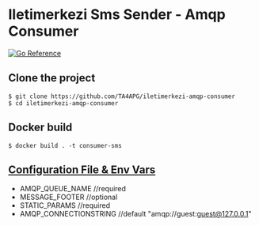 # Iletimerkezi Sms Sender - Amqp Consumer 

[![Go Reference](https://pkg.go.dev/badge/golang.org/x/example.svg)](https://pkg.go.dev/golang.org/x/example)

## Clone the project

```
$ git clone https://github.com/TA4APG/iletimerkezi-amqp-consumer
$ cd iletimerkezi-amqp-consumer
```
## Docker build

```
$ docker build . -t consumer-sms
```

## [Configuration File & Env Vars](config.yml)

* AMQP_QUEUE_NAME //required
* MESSAGE_FOOTER //optional
* STATIC_PARAMS //required
* AMQP_CONNECTIONSTRING //default "amqp://guest:guest@127.0.0.1"

